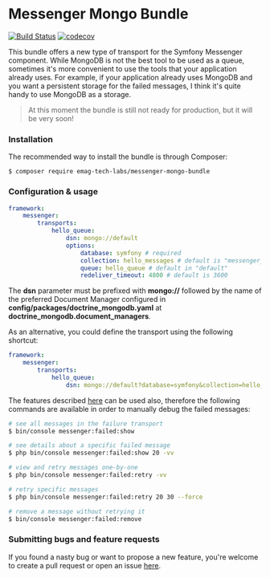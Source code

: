 # Messenger Mongo Bundle
[![Build Status](https://travis-ci.org/eMAGTechLabs/messenger-mongo-bundle.svg?branch=master)](https://travis-ci.org/eMAGTechLabs/messenger-mongo-bundle)
[![codecov](https://codecov.io/gh/eMAGTechLabs/messenger-mongo-bundle/branch/master/graph/badge.svg)](https://codecov.io/gh/eMAGTechLabs/messenger-mongo-bundle)
    
This bundle offers a new type of transport for the Symfony Messenger component. While MongoDB is not the best tool to be used as a queue, sometimes it's more convenient to use the tools that your application already uses. For example, if your application already uses MongoDB and you want a persistent storage for the failed messages, I think it's quite handy to use MongoDB as a storage.  

> At this moment the bundle is still not ready for production, but it will be very soon!

### Installation
The recommended way to install the bundle is through Composer:  
```
$ composer require emag-tech-labs/messenger-mongo-bundle
```
### Configuration & usage
```yaml
framework:
    messenger:
        transports:
            hello_queue:
                dsn: mongo://default
                options:
                    database: symfony # required
                    collection: hello_messages # default is "messenger_queue"
                    queue: hello_queue # default in "default"
                    redeliver_timeout: 4800 # default is 3600
```
The **dsn** parameter must be prefixed with **mongo://** followed by the name of the preferred Document Manager configured in **config/packages/doctrine_mongodb.yaml** at **doctrine_mongodb.document_managers**.  
          
As an alternative, you could define the transport using the following shortcut:
```yaml
framework:
    messenger:
        transports:
            hello_queue:
                dsn: mongo://default?database=symfony&collection=hello_messages&queue=hello_queue&redeliver_timeout=4800
```
The features described [here](https://symfony.com/doc/current/messenger.html#saving-retrying-failed-messages) can be used also, therefore the following commands are available in order to manually debug the failed messages:
```bash
# see all messages in the failure transport
$ bin/console messenger:failed:show

# see details about a specific failed message
$ php bin/console messenger:failed:show 20 -vv

# view and retry messages one-by-one
$ php bin/console messenger:failed:retry -vv

# retry specific messages
$ php bin/console messenger:failed:retry 20 30 --force

# remove a message without retrying it
$ bin/console messenger:failed:remove
``` 

### Submitting bugs and feature requests
If you found a nasty bug or want to propose a new feature, you're welcome to create a pull request or open an issue [here](https://github.com/eMAGTechLabs/messenger-mongo-bundle/issues). 

